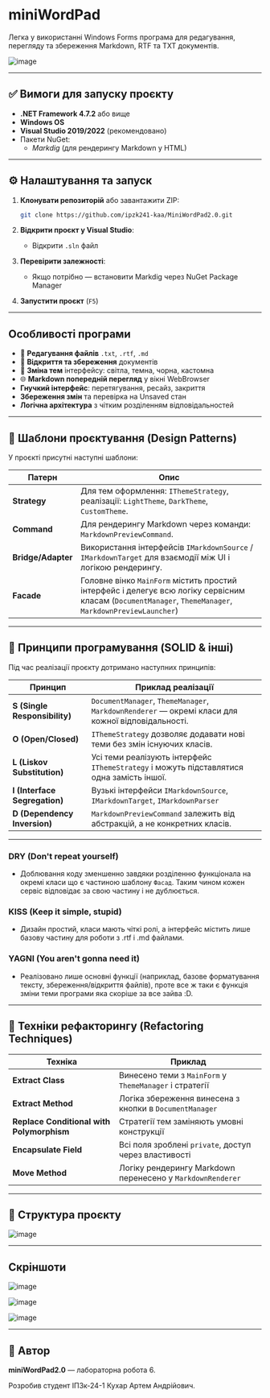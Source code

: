 # miniWordPad

Легка у використанні Windows Forms програма для редагування, перегляду та збереження Markdown, RTF та TXT документів.

![image](https://github.com/user-attachments/assets/c67c0cab-e6f3-4457-88bc-3c4a6dceca02)

---

## ✅ Вимоги для запуску проєкту

- **.NET Framework 4.7.2** або вище
- **Windows OS**
- **Visual Studio 2019/2022** (рекомендовано)
- Пакети NuGet:
  - *Markdig* (для рендерингу Markdown у HTML)

---

## ⚙️ Налаштування та запуск

1. **Клонувати репозиторій** або завантажити ZIP:
   ```bash
   git clone https://github.com/ipzk241-kaa/MiniWordPad2.0.git
   ```

2. **Відкрити проєкт у Visual Studio**:
   - Відкрити `.sln` файл

3. **Перевірити залежності**:
   - Якщо потрібно — встановити Markdig через NuGet Package Manager

4. **Запустити проєкт** (`F5`)

---

##  Особливості програми

- 📝 **Редагування файлів** `.txt`, `.rtf`, `.md`
- 📂 **Відкриття та збереження** документів
- 🎨 **Зміна тем** інтерфейсу: світла, темна, чорна, кастомна
- 🌐 **Markdown попередній перегляд** у вікні WebBrowser
-  **Гнучкий інтерфейс**: перетягування, ресайз, закриття
-  **Збереження змін** та перевірка на Unsaved стан
-  **Логічна архітектура** з чітким розділенням відповідальностей

---

## 🧠 Шаблони проєктування (Design Patterns)

У проєкті присутні наступні шаблони:

| Патерн          | Опис |
|-----------------|------|
| **Strategy**     | Для тем оформлення: `IThemeStrategy`, реалізації: `LightTheme`, `DarkTheme`, `CustomTheme`. |
| **Command**      | Для рендерингу Markdown через команди: `MarkdownPreviewCommand`. |
| **Bridge/Adapter** | Використання інтерфейсів `IMarkdownSource` / `IMarkdownTarget` для взаємодії між UI і логікою рендерингу. |
| **Facade**       | Головне вінко `MainForm` містить простий інтерфейс і делегує всю логіку сервісним класам (`DocumentManager`, `ThemeManager`, `MarkdownPreviewLauncher`)|
---

## 🧭 Принципи програмування (SOLID & інші)

Під час реалізації проєкту дотримано наступних принципів:

| Принцип        | Приклад реалізації |
|----------------|--------------------|
| **S (Single Responsibility)** | `DocumentManager`, `ThemeManager`, `MarkdownRenderer` — окремі класи для кожної відповідальності. |
| **O (Open/Closed)**           | `IThemeStrategy` дозволяє додавати нові теми без змін існуючих класів. |
| **L (Liskov Substitution)**   | Усі теми реалізують інтерфейс `IThemeStrategy` і можуть підставлятися одна замість іншої. |
| **I (Interface Segregation)** | Вузькі інтерфейси `IMarkdownSource`, `IMarkdownTarget`, `IMarkdownParser` |
| **D (Dependency Inversion)**  | `MarkdownPreviewCommand` залежить від абстракцій, а не конкретних класів. |
---

### DRY (Don't repeat yourself)
- Доблювання коду зменшенно завдяки розділенню функціонала на окремі класи що є частиною шаблону `Фасад`. Таким чином кожен сервіс відповідає за свою частину і не дублюється.

### KISS (Keep it simple, stupid)
- Дизайн простий, класи мають чіткі ролі, а інтерфейс містить лише базову частину для роботи з .rtf і .md файлами.

### YAGNI (You aren't gonna need it)
- Реалізовано лише основні функції (наприклад, базове форматування тексту, збереження/відкриття файлів), проте все ж таки є функція зміни теми програми яка скоріше за все зайва :D.
---

## 🔧 Техніки рефакторингу (Refactoring Techniques)

| Техніка                  | Приклад |
|--------------------------|---------|
| **Extract Class**         | Винесено теми з `MainForm` у `ThemeManager` і стратегії |
| **Extract Method**        | Логіка збереження винесена з кнопки в `DocumentManager` |
| **Replace Conditional with Polymorphism** | Стратегії тем заміняють умовні конструкції |
| **Encapsulate Field**     | Всі поля зроблені `private`, доступ через властивості |
| **Move Method**           | Логіку рендерингу Markdown перенесено у `MarkdownRenderer` |
---

## 📁 Структура проєкту

![image](https://github.com/user-attachments/assets/50b6d155-3479-4761-9a3b-7f037ab8d733)

---

## Скріншоти

![image](https://github.com/user-attachments/assets/c14d0742-8ea2-4cbb-ace9-5e6fc63ce349)

![image](https://github.com/user-attachments/assets/62dd0492-b0d5-41f6-9edc-d38568cc59c3)

![image](https://github.com/user-attachments/assets/5fe07520-8f12-40ea-9a52-183ea3a3fec9)

---
## 📌 Автор

**miniWordPad2.0** — лабораторна робота 6.

Розробив студент ІПЗк-24-1 Кухар Артем Андрійович.
